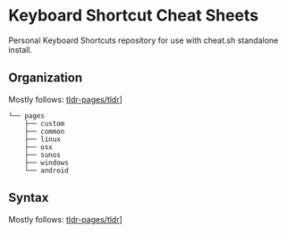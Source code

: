# Keyboard Shortcut Cheat Sheets

Personal Keyboard Shortcuts repository for use with cheat.sh standalone install.

## Organization
Mostly follows: [tldr-pages/tldr](https://github.com/tldr-pages/tldr)]
```
└── pages
    ├── custom
    ├── common
    ├── linux
    ├── osx
    ├── sunos
    ├── windows
    └── android
```

## Syntax
Mostly follows: [tldr-pages/tldr](https://github.com/tldr-pages/tldr)]
